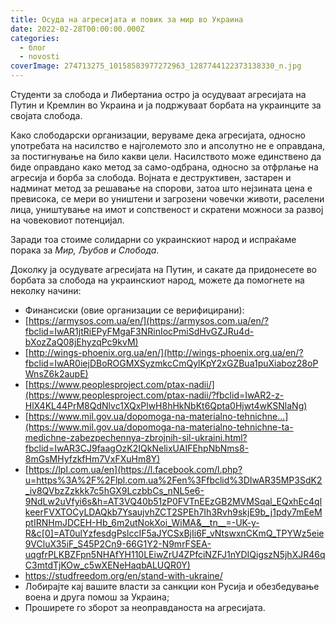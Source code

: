```yaml
---
title: Осуда на агресијата и повик за мир во Украина
date: 2022-02-28T00:00:00.000Z
categories:
  - блог
  - novosti
coverImage: 274713275_10158583977272963_1287744122373138330_n.jpg
---
```


Студенти за слобода и Либертаниа остро ја осудуваат агресијата на Путин и Кремлин во Украина и ја подржуваат борбата на украинците за својата слобода.

Како слободарски организации, веруваме дека агресијата, односно употребата на насилство е најголемото зло и апсолутно не е оправдана, за постигнување на било какви цели. Насилството може единствено да биде оправдано како метод за само-одбрана, односно за отфрлање на агресија и борба за слобода. Војната е деструктивен, застарен и надминат метод за решавање на спорови, затоа што нејзината цена е превисока, се мери во уништени и загрозени човечки животи, раселени лица, уништување на имот и сопственост и скратени можноси за развој на човековиот потенцијал.

Заради тоа стоиме солидарни со украинскиот народ и испраќаме порака за _Мир, Љубов и Слобода_.

Доколку ја осудувате агресијата на Путин, и сакате да придонесете во борбата за слобода на украинскиот народ, можете да помогнете на неколку начини:

- Финансиски (овие организации се верифицирани):
- [https://armysos.com.ua/en/](https://armysos.com.ua/en/?fbclid=IwAR1jtRiEPyFMgaF3NRinIocPmiSdHvGZJRu4d-bXozZaQ08jEhyzqPc9kvM)
- [http://wings-phoenix.org.ua/en/](http://wings-phoenix.org.ua/en/?fbclid=IwAR0iejDBoROGMXSyzmkcCmQylKpY2xGZBua1puXiaboz28oPWnsZ6k2aupE)
- [https://www.peoplesproject.com/ptax-nadii/](https://www.peoplesproject.com/ptax-nadii/?fbclid=IwAR2-z-HlX4KL44PrM8QdNlvc1XQxPlwH8hHkNbKt6Qpta0Hjwt4wKSNlaNg)
- [https://www.mil.gov.ua/dopomoga-na-materialno-tehnichne...](https://www.mil.gov.ua/dopomoga-na-materialno-tehnichne-ta-medichne-zabezpechennya-zbrojnih-sil-ukraini.html?fbclid=IwAR3CJ9faagOzK2IQkNelixUAIFEhpNbNms8-8mGsMHyfzkfHm7VxFXuHm8Y)
- [https://lpl.com.ua/en](https://l.facebook.com/l.php?u=https%3A%2F%2Flpl.com.ua%2Fen%3Ffbclid%3DIwAR35MP3SdK2_iv8QVbzZzkkk7c5hGX9LczbbCs_nNL5e6-9NdLw2uVfyi6s&h=AT3VQ40b51zP0FVTnEEzGB2MVMSqal_EQxhEc4qlkeerFVXTOCyLDAQkb7YsaujvhZCT2SPEh7Ih3Rvh9skjE9b_j1pdy7mEeMptIRNHmJDCEH-Hb_6m2utNokXoi_WiMA&__tn__=-UK-y-R&c[0]=AT0ulYzfesdgPslccIF5aJYCSxBjIi6F_vNtswxnCKmQ_TPYWz5eie9VCluX35iF_S45P2Cn9-66G1Y2-N9mrFSEA-uqgfrPLKBZFpn5NHAfYH110LEiwZrU4ZPfciNZFJ1nYDIQigszN5jhXJR46qC3mtdTjKOw_c5wXENeHaqbALUQR0Y)
- https://studfreedom.org/en/stand-with-ukraine/
- Лобирајте кај вашите власти за санкции кон Русија и обезбедување воена и друга помош за Украина;
- Проширете го зборот за неоправданоста на агресијата.
